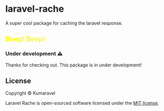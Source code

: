 # laravel-rache
A super cool package for caching the laravel response.

## <span style='color:yellow'>Beep! Beep!</span>
### Under development ⚠️
Thanks for checking out. This package is in under development!

## License

Copyright © Kumaravel

Laravel Rache is open-sourced software licensed under the [MIT license](LICENSE).